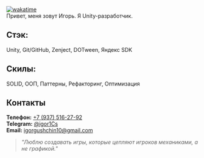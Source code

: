 [![wakatime](https://wakatime.com/badge/user/dbdc2af0-5cf9-47f1-94b9-cdbfc31a36ed.svg)](https://wakatime.com/@dbdc2af0-5cf9-47f1-94b9-cdbfc31a36ed)  
Привет, меня зовут Игорь. Я Unity-разработчик.  

## Стэк: 
Unity, Git/GitHub, Zenject, DOTween, Яндекс SDK  
## Скилы: 
SOLID, ООП, Паттерны, Рефакторинг, Оптимизация

## Контакты
**Телефон:** [+7 (937) 516-27-92](tel:+79375162792)  
**Telegram:** [@igor1Cs](https://t.me/igor1Cs)  
**Email:** [igorgushchin10@gmail.com](mailto:igorgushchin10@gmail.com)
> *"Люблю создавать игры, которые цепляют игроков механиками, а не графикой."*

